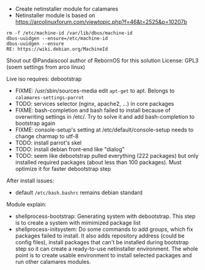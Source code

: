 - Create netinstaller module for calamares
- Netinstaller module is based on https://arcolinuxforum.com/viewtopic.php?f=46&t=2525&p=10207b
```
rm -f /etc/machine-id /var/lib/dbus/machine-id
dbus-uuidgen --ensure=/etc/machine-id
dbus-uuidgen --ensure
RE: https://wiki.debian.org/MachineId
```
Shout out @Pandaiscool author of RebornOS for this solution
License: GPL3 (soem settings from arco linux)

Live iso requires: debootstrap
- FIXME: /usr/sbin/sources-media edit `apt-get` to apt. Belongs to `calamares-settings-parrot`
- TODO: services selector (nginx, apache2, ...) in core packages
- FIXME: bash-completion and bash failed to install because of overwriting settings in /etc/. Try to solve it and add bash-completion to bootstrap again
- FIXME: console-setup's setting at /etc/default/console-setup needs to change charmap to utf-8
- TODO: install parrot's skel
- TODO: install debian front-end like "dialog"
- TODO: seem like debootstrap pulled everything (222 packages) but only installed required packages (about less than 100 packages). Must optimize it for faster debootstrap step

After install issues:
- default `/etc/bash.bashrc` remains debian standard

Module explain:
- shellprocess-bootstrap: Generating system with debootstrap. This step is to create a system with mimimized package list
- shellprocess-initsystem: Do some commands to add groups, which fix packages failed to install. It also adds repository address (could be config files), install packages that can't be installed during bootstrap step so it can create a ready-to-use netinstaller environment. The whole point is to create usable environment to install selected packages and run other calamares modules.


